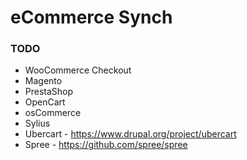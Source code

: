 # eCommerce Synch



### TODO

* WooCommerce Checkout
* Magento
* PrestaShop
* OpenCart
* osCommerce
* Sylius
* Ubercart - https://www.drupal.org/project/ubercart 
* Spree - https://github.com/spree/spree
